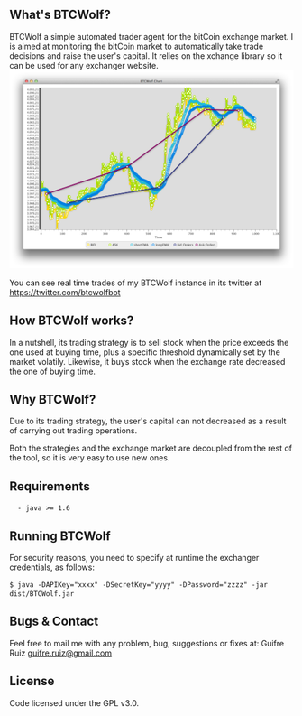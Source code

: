 What's BTCWolf?
-------------
BTCWolf a simple automated trader agent for the bitCoin exchange market. I is aimed at monitoring the bitCoin market to automatically take trade decisions and raise the user's capital. It relies on the xchange library so it can be used for any exchanger website.
![BTCWolf](https://raw.githubusercontent.com/guifre/BTCWolf/master/resources/screenshot.png)

You can see real time trades of my BTCWolf instance in its twitter at https://twitter.com/btcwolfbot

How BTCWolf works?
-------------
In a nutshell, its trading strategy is to sell stock when the price exceeds the one used at buying time, plus a specific threshold dynamically set by the market volatily. Likewise, it buys stock when the exchange rate decreased the one of buying time. 


Why BTCWolf?
------------
Due to its trading strategy, the user's capital can not decreased as a result of carrying out trading operations.

Both the strategies and the exchange market are decoupled from the rest of the tool, so it is very easy to use new ones.


Requirements
------------
      - java >= 1.6


Running BTCWolf
---------------------
For security reasons, you need to specify at runtime the exchanger credentials, as follows:

    $ java -DAPIKey="xxxx" -DSecretKey="yyyy" -DPassword="zzzz" -jar dist/BTCWolf.jar

Bugs & Contact
--------------
Feel free to mail me with any problem, bug, suggestions or fixes at:
Guifre Ruiz <guifre.ruiz@gmail.com>


License
-------
Code licensed under the GPL v3.0.
